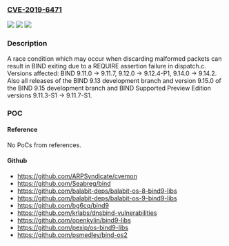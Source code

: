 ### [CVE-2019-6471](https://cve.mitre.org/cgi-bin/cvename.cgi?name=CVE-2019-6471)
![](https://img.shields.io/static/v1?label=Product&message=BIND%209&color=blue)
![](https://img.shields.io/static/v1?label=Version&message=BIND%209BIND%209.11.0%20-%3E%209.11.7%2C%209.12.0%20-%3E%209.12.4-P1%2C%209.14.0%20-%3E%209.14.2.%20Also%20all%20releases%20of%20the%20BIND%209.13%20development%20branch%20and%20version%209.15.0%20of%20the%20BIND%209.15%20development%20branch%20and%20BIND%20Supported%20Preview%20Edition%20versions%209.11.3-S1%20-%3E%209.11.7-S1.%20&color=brighgreen)
![](https://img.shields.io/static/v1?label=Vulnerability&message=An%20attacker%20who%20can%20cause%20a%20resolver%20to%20perform%20queries%20which%20will%20be%20answered%20by%20a%20server%20which%20responds%20with%20deliberately%20malformed%20answers%20can%20cause%20named%20to%20exit%2C%20denying%20service%20to%20clients.&color=brighgreen)

### Description

A race condition which may occur when discarding malformed packets can result in BIND exiting due to a REQUIRE assertion failure in dispatch.c. Versions affected: BIND 9.11.0 -> 9.11.7, 9.12.0 -> 9.12.4-P1, 9.14.0 -> 9.14.2. Also all releases of the BIND 9.13 development branch and version 9.15.0 of the BIND 9.15 development branch and BIND Supported Preview Edition versions 9.11.3-S1 -> 9.11.7-S1.

### POC

#### Reference
No PoCs from references.

#### Github
- https://github.com/ARPSyndicate/cvemon
- https://github.com/Seabreg/bind
- https://github.com/balabit-deps/balabit-os-8-bind9-libs
- https://github.com/balabit-deps/balabit-os-9-bind9-libs
- https://github.com/bg6cq/bind9
- https://github.com/krlabs/dnsbind-vulnerabilities
- https://github.com/openkylin/bind9-libs
- https://github.com/pexip/os-bind9-libs
- https://github.com/psmedley/bind-os2

